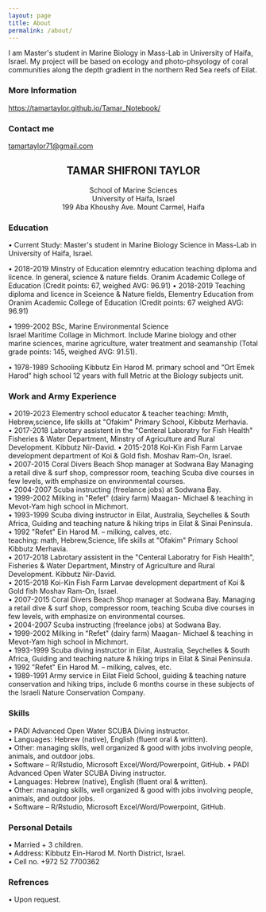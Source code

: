 ```yaml
---
layout: page
title: About
permalink: /about/
---
```


I am Master's student in Marine Biology in Mass-Lab in University of Haifa, Israel. 
My project will be based on ecology and photo-phsyology of coral communities along the depth gradient in the northern Red Sea reefs of Eilat. 
 

### More Information

https://tamartaylor.github.io/Tamar_Notebook/

### Contact me

[tamartaylor71@gmail.com](tamartaylor71@gmail.com)


## <center>TAMAR SHIFRONI TAYLOR</center>
<center>School of Marine Sciences</center>
<center>University of Haifa, Israel</center>
<center>199 Aba Khoushy Ave. Mount Carmel, Haifa</center>


### Education

• Current Study: Master's student in Marine Biology Science in Mass-Lab in University of Haifa, Israel.

• 2018-2019 Minstry of Education elemntry education teaching diploma and licence.  In general, science & nature fields. 
Oranim Academic College of Education (Credit points: 67, weighed AVG: 96.91) 
• 2018-2019 Teaching diploma and licence in Sceience & Nature fields,
Elementry Education from
Oranim Academic College of Education
(Credit points: 67 weighed AVG: 96.91) 

• 1999-2002	BSc, Marine Environmental Science  
Israel Maritime Collage in Michmort.
Include Marine biology and other marine sciences, marine agriculture, water treatment and seamanship 
(Total grade points: 145, weighed AVG: 91.51).  

• 1978-1989	Schooling
Kibbutz Ein Harod M. primary school and “Ort Emek Harod” high school 
12 years with full Metric at the Biology subjects unit.  

### Work and Army Experience

• 2019-2023 Elementry school educator & teacher
teaching: Mmth, Hebrew,science, life skills
at "Ofakim" Primary School,
Kibbutz Merhavia.  
• 2017-2018 Labrotary assistent in the "Centeral Laboratry for Fish Health" 
Fisheries & Water Department, Minstry of Agriculture and Rural Development. Kibbutz Nir-David.
• 2015-2018 Koi-Kin Fish Farm 
Larvae development department of Koi & Gold fish.
Moshav Ram-On, Israel.  
• 2007-2015 Coral Divers Beach Shop manager at Sodwana Bay
Managing a retail dive & surf shop, compressor room, teaching Scuba dive courses in few levels, with emphasize on environmental courses.    
•	2004-2007 Scuba instructing (freelance jobs) at Sodwana Bay.  
•	1999-2002 Milking in "Refet" (dairy farm) Maagan- Michael & teaching in Mevot-Yam high school in Michmort.  
•	1993-1999 Scuba diving instructor in Eilat, Australia, Seychelles & South Africa,
Guiding and teaching nature & hiking trips in Eilat & Sinai Peninsula.  
•	1992 "Refet" Ein Harod M. – milking, calves, etc.  
teaching: math, Hebrew,Science, life skills at
"Ofakim" Primary School
Kibbutz Merhavia.  
• 2017-2018 Labrotary assistent in the "Centeral Laboratry for Fish Health",
Fisheries & Water Department, 
Minstry of Agriculture and Rural Development. Kibbutz Nir-David.   
• 2015-2018 Koi-Kin Fish Farm 
Larvae development department of Koi & Gold fish
Moshav Ram-On, Israel.  
• 2007-2015 Coral Divers Beach Shop manager at Sodwana Bay. Managing a retail dive & surf shop, compressor room, teaching Scuba dive courses in few levels, with emphasize on environmental courses.  
•	2004-2007 Scuba instructing (freelance jobs) at Sodwana Bay.  
•	1999-2002 Milking in "Refet" (dairy farm) Maagan- Michael & teaching in Mevot-Yam high school in Michmort.  
•	1993-1999 Scuba diving instructor in Eilat, Australia, Seychelles & South Africa,
Guiding and teaching nature & hiking trips in Eilat & Sinai Peninsula.   
•	1992 "Refet" Ein Harod M. – milking, calves, etc.   
•	1989-1991 Army service in Eilat Field School, guiding & teaching nature conservation and hiking trips, include 6 months course in these subjects of the Israeli Nature Conservation Company. 

### Skills

•	PADI Advanced Open Water SCUBA Diving instructor.  
• Languages: Hebrew (native), English (fluent oral & written).  
•	Other: managing skills, well organized & good with jobs involving people, animals, and outdoor jobs.  
•   Software – R/Rstudio, Microsoft Excel/Word/Powerpoint, GitHub.
• PADI Advanced Open Water SCUBA Diving instructor.  
• Languages: Hebrew (native), English (fluent oral & written).  
• Other: managing skills, well organized & good with jobs involving people, animals, and outdoor jobs.  
• Software – R/Rstudio, Microsoft Excel/Word/Powerpoint, GitHub.

### Personal Details

• Married + 3 children.  
• Address: Kibbutz Ein-Harod M. North District, Israel.  
• Cell no. +972 52 7700362

### Refrences

•	Upon request.